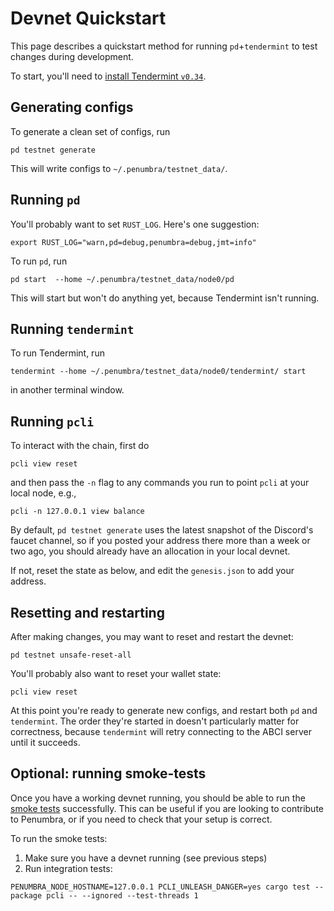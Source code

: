 # Devnet Quickstart

This page describes a quickstart method for running `pd`+`tendermint` to test
changes during development.

To start, you'll need to [install Tendermint `v0.34`](../pd/build.md#installing-tendermint).

## Generating configs

To generate a clean set of configs, run

```shell
pd testnet generate
```

This will write configs to `~/.penumbra/testnet_data/`.

## Running `pd`

You'll probably want to set `RUST_LOG`.  Here's one suggestion:

```shell
export RUST_LOG="warn,pd=debug,penumbra=debug,jmt=info"
```

To run `pd`, run

```shell
pd start  --home ~/.penumbra/testnet_data/node0/pd
```

This will start but won't do anything yet, because Tendermint isn't running.

## Running `tendermint`

To run Tendermint, run

```shell
tendermint --home ~/.penumbra/testnet_data/node0/tendermint/ start
```

in another terminal window.

## Running `pcli`

To interact with the chain, first do

```shell
pcli view reset
```

and then pass the `-n` flag to any commands you run to point `pcli` at your local node, e.g.,

```shell
pcli -n 127.0.0.1 view balance
```

By default, `pd testnet generate` uses the latest snapshot of the Discord's
faucet channel, so if you posted your address there more than a week or two ago,
you should already have an allocation in your local devnet.

If not, reset the state as below, and edit the `genesis.json` to add your address.

## Resetting and restarting

After making changes, you may want to reset and restart the devnet:

```shell
pd testnet unsafe-reset-all
```

You'll probably also want to reset your wallet state:

```shell
pcli view reset
```

At this point you're ready to generate new configs, and restart both `pd` and
`tendermint`.  The order they're started in doesn't particularly matter for
correctness, because `tendermint` will retry connecting to the ABCI server until
it succeeds.

## Optional: running smoke-tests

Once you have a working devnet running, you should be able to run the [smoke tests](https://en.wikipedia.org/wiki/Smoke_testing_(software)) successfully. This can be useful if you are looking to contribute to Penumbra, or if you need to check that your setup is correct.

To run the smoke tests:

1. Make sure you have a devnet running (see previous steps)
2. Run integration tests:
```shell
PENUMBRA_NODE_HOSTNAME=127.0.0.1 PCLI_UNLEASH_DANGER=yes cargo test --package pcli -- --ignored --test-threads 1
```
